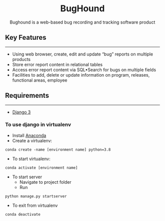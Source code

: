 <center> <h1> BugHound </h1>

Bughound is a web-based bug recording and tracking software product

</center>

## Key Features

---

- Using web browser, create, edit and update “bug” reports on multiple products
- Store error report content in relational tables
- Access error report content via SQL•Search for bugs on multiple fields
- Facilities to add, delete or update information on program, releases, functional areas, employee

## Requirements

---

- [Django 3](https://docs.djangoproject.com/en/3.0/intro/install/)

### To use django in virtualenv

- Install [Anaconda](https://docs.anaconda.com/anaconda/install/)
- Create a virtualenv:

```{.python}
conda create -name [environment name] python=3.8
```

- To start virtualenv:

```{.python}
conda activate [environment name]
```

- To start server
  - Navigate to project folder
  - Run

```{.python}
python manage.py startserver
```

- To exit from virtualenv

```{.python}
conda deactivate
```
